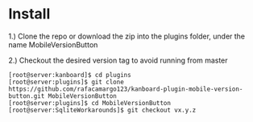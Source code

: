 # Install

1.) Clone the repo or download the zip into the plugins folder, under the name MobileVersionButton

2.) Checkout the desired version tag to avoid running from master

```
[root@server:kanboard]$ cd plugins
[root@server:plugins]$ git clone https://github.com/rafacamargo123/kanboard-plugin-mobile-version-button.git MobileVersionButton
[root@server:plugins]$ cd MobileVersionButton
[root@server:SqliteWorkarounds]$ git checkout vx.y.z
```

